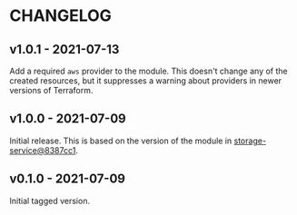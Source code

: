# CHANGELOG

## v1.0.1 - 2021-07-13

Add a required `aws` provider to the module.
This doesn't change any of the created resources, but it suppresses a warning about providers in newer versions of Terraform.

## v1.0.0 - 2021-07-09

Initial release.
This is based on the version of the module in [storage-service@8387cc1](https://github.com/wellcomecollection/storage-service/commit/8387cc16f6ab734bd9fff4668d815e7954586111).

## v0.1.0 - 2021-07-09

Initial tagged version.
